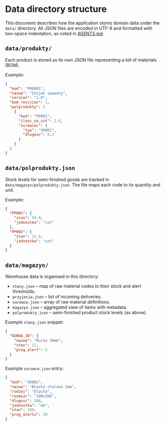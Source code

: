 # Data directory structure

This document describes how the application stores domain data under the `data/` directory. All JSON files are encoded in UTF-8 and formatted with two-space indentation, as noted in [AGENTS.md](../AGENTS.md).

## `data/produkty/`
Each product is stored as its own JSON file representing a bill of materials (BOM).

Example:

```json
{
  "kod": "PRD001",
  "nazwa": "Stojak spawany",
  "version": "1.0",
  "bom_revision": 1,
  "polprodukty": [
    {
      "kod": "PP001",
      "ilosc_na_szt": 2.0,
      "surowiec": {
        "typ": "SR001",
        "dlugosc": 0.2
      }
    }
  ]
}
```

## `data/polprodukty.json`
Stock levels for semi-finished goods are tracked in `data/magazyn/polprodukty.json`. The file maps each code to its quantity and unit.

Example:

```json
{
  "PP001": {
    "stan": 50.0,
    "jednostka": "szt"
  },
  "PP002": {
    "stan": 12.0,
    "jednostka": "szt"
  }
}
```

## `data/magazyn/`
Warehouse data is organised in this directory:

- `stany.json` – map of raw material codes to their stock and alert thresholds.
- `przyjecia.json` – list of incoming deliveries.
- `surowce.json` – array of raw material definitions.
- `magazyn.json` – aggregated view of items with metadata.
- `polprodukty.json` – semi-finished product stock levels (as above).

Example `stany.json` snippet:

```json
{
  "RURKA_30": {
    "nazwa": "Rurka 30mm",
    "stan": 21,
    "prog_alert": 5
  }
}
```

Example `surowce.json` entry:

```json
{
  "kod": "SR001",
  "nazwa": "Blacha stalowa 2mm",
  "rodzaj": "blacha",
  "rozmiar": "100x200",
  "dlugosc": 200,
  "jednostka": "mb",
  "stan": 100,
  "prog_alertu": 10
}
```
